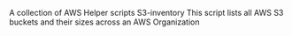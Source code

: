 A collection of AWS Helper scripts
S3-inventory   This script lists all AWS S3 buckets and their sizes across an AWS Organization
